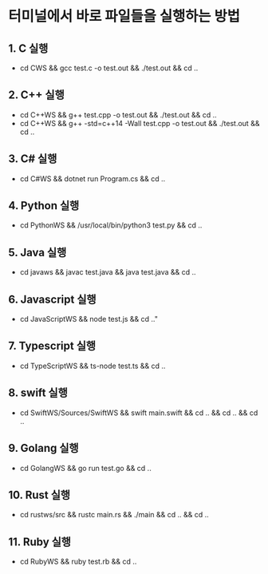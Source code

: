 # 터미널에서 바로 파일들을 실행하는 방법

## 1. C 실행

* cd CWS && gcc test.c -o test.out && ./test.out && cd ..

## 2. C++ 실행

* cd C++WS && g++ test.cpp -o test.out && ./test.out && cd ..
* cd C++WS && g++ -std=c++14 -Wall test.cpp -o test.out && ./test.out && cd ..

## 3. C# 실행

* cd C#WS && dotnet run Program.cs && cd ..

## 4. Python 실행

* cd PythonWS && /usr/local/bin/python3 test.py && cd ..

## 5. Java 실행

* cd javaws && javac test.java && java test.java && cd ..

## 6. Javascript 실행

* cd JavaScriptWS && node test.js && cd .."

## 7. Typescript 실행

* cd TypeScriptWS && ts-node test.ts && cd ..

## 8. swift 실행

* cd SwiftWS/Sources/SwiftWS && swift main.swift && cd .. && cd .. && cd ..

## 9. Golang 실행

* cd GolangWS && go run test.go && cd ..

## 10. Rust 실행

* cd rustws/src && rustc main.rs && ./main && cd .. && cd ..

## 11. Ruby 실행

* cd RubyWS && ruby test.rb && cd ..
